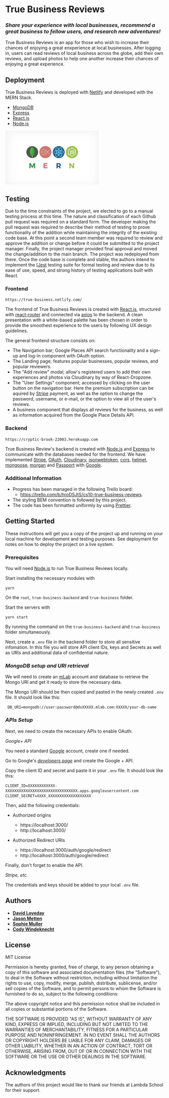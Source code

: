 # **True Business Reviews**

### _Share your experience with local businesses, recommend a great business to fellow users, and research new adventures!_

True Business Reviews is an app for those who wish to increase their chances of enjoying a great enxperience at local businesses. After logging in, users can read reviews of local business across the globe, add their own reviews, and upload photos to help one another increase their chances of enjoying a great experience.

## **Deployment**

True Business Reviews is deployed with [Netlify](https://www.netlify.com/) and developed with the MERN Stack.

- [MongoDB](https://www.mongodb.com/)
- [Express](https://www.npmjs.com/package/express)
- [React.js](https://reactjs.org/)
- [Node.js](https://nodejs.org)

![MERN](MERNSTACK.jpg)

## **Testing**

Due to the time constraints of the project, we elected to go to a manual testing process at this time. The nature and classification of each Github pull request was required on a standard form. The developer making the pull request was required to describe their method of testing to prove functionality of the addition while maintaining the integrity of the existing code base. At this point a second team member was required to review and approve the addition or change before it could be submitted to the project manager. Finally, the project manager provided final approval and moved the change/addition to the main branch. The project was redeployed from there. Once the code base is complete and stable, the authors intend to implement the [[Jest](https://jestjs.io/) testing suite for formal testing and review due to its ease of use, speed, and strong history of testing applications built with React.

### **Frontend**

```
https://true-business.netlify.com/
```

The frontend of True Business Reviews is created with [React.js](https://reactjs.org/), structured with [react-router](https://www.npmjs.com/package/react-router) and connected via [axios](https://www.npmjs.com/package/axios) to the backend.
A clean presentation with a white-based palette has been chosen in order to provide the smoothest experience to the users by following UX design guidelines.

The general frontend structure consists on:

- The Navigation bar; Google Places API search functionality and a sign-up and log-in component with OAuth option.
- The Landing page;  features popular businesses, popular reviews, and popular reviewers.
- The "Add review" modal; allow's registered users to add their own experiences and photos via Cloudinary by way of React-Dropzone.
- The "User Settings" component; accessed by clicking on the user button on the navigation bar.  Here the premium subscription can be aquired by [Stripe](https://stripe.com) payment, as well as the option to change the password, username, or e-mail, or the option to view all of the user's reviews.
- A business component that displays all reviews for the business, as well as information acquired from the Google Place Details API.

### **Backend**

```
https://cryptic-brook-22003.herokuapp.com
```

True Business Review's backend is created with [Node.js](https://nodejs.org) and [Express](https://www.npmjs.com/package/express) to communicate with the databases needed for the frontend. We have implemented [Stripe](https://stripe.com), [OAuth](https://oauth.net), [Cloudinary](https://cloudinary.com/), [jsonwebtoken](https://www.npmjs.com/package/jsonwebtoken), [cors](https://www.npmjs.com/package/cors), [helmet](https://www.npmjs.com/package/helmet), [mongoose](https://www.npmjs.com/package/mongoose), [morgan](https://www.npmjs.com/package/morgan) and [Passport](http://www.passportjs.org/) with [Google](https://www.npmjs.com/package/passport-google-oauth20).

### **Additional Information**

- Progress has been managed in the following Trello board:
  - https://trello.com/b/hroDSJtS/cs10-true-business-reviews.
- The styling BEM convention is followed by this project.
- The code has been formatted uniformly by using [Prettier](https://prettier.io/).

## **Getting Started**

These instructions will get you a copy of the project up and running on your local machine for development and testing purposes. See deployment for notes on how to deploy the project on a live system.

### **Prerequisites**

You will need [Node.js](https://nodejs.org) to run True Business Reviews locally.

Start installing the necessary modules with

```
yarn
```

On the `root`, `true-business-backend` and `true-business` folder.

Start the servers with

```
yarn start
```

By running the command on the `true-business-backend` and `true-business` folder simultaneously.

Next, create a `.env` file in the backend folder to store all sensitive infomation. In this file you will store API client IDs, keys and Secrets as well as URIs and additional data of confidential nature.

### _MongoDB setup and URI retrieval_

We will need to create an [mLab](https://mlab.com/) account and database to retrieve the Mongo URI and get it ready to store the necessary data.

The Mongo URI should be then copied and pasted in the newly created `.env` file. It should look like this:

```
 DB_URI=mongodb://user:password@dsXXXXX.mlab.com:XXXXX/your-db-name
```

### _APIs Setup_

Next, we need to create the necessary APIs to enable OAuth:

_Google+ API_

You need a standard [Google](www.gmail.com) account, create one if needed.

Go to Google's [_developers page_](https://console.developers.google.com) and create the Google + API.

Copy the client ID and secret and paste it in your `.env` file. It should look like this:

```
CLIENT_ID=XXXXXXXXXXXX-XXXXXXXXXXXXXXXXXXXXXXXXXXXXXXXX.apps.googleusercontent.com
CLIENT_SECRET=XXXX_XXXXXXXXXXXXXXXXXXX
```

Then, add the following credentials:

- Authorized origins

  - https://localhost:3000/
  - http://localhost:3000/

- Authorized Redirect URIs
  - https://localhost:3000/auth/google/redirect
  - http://localhost:3000/auth/google/redirect

Finally, don't forget to enable the API.

_Stripe, etc._

The credentials and keys should be added to your local `.env` file.

## Authors

- **[David Loveday](https://github.com/AquilaVirtual)**
- **[Jason Metten](https://github.com/metten0)**
- **[Sophie Muller](https://github.com/sophiemullerc)**
- **[Cody Windeknecht](https://github.com/cwindeknecht)**

## License

MIT License

Permission is hereby granted, free of charge, to any person obtaining a copy of this software and associated documentation files (the "Software"), to deal in the Software without restriction, including without limitation the rights to use, copy, modify, merge, publish, distribute, sublicense, and/or sell copies of the Software, and to permit persons to whom the Software is furnished to do so, subject to the following conditions:

The above copyright notice and this permission notice shall be included in all copies or substantial portions of the Software.

THE SOFTWARE IS PROVIDED "AS IS", WITHOUT WARRANTY OF ANY KIND, EXPRESS OR IMPLIED, INCLUDING BUT NOT LIMITED TO THE WARRANTIES OF MERCHANTABILITY, FITNESS FOR A PARTICULAR PURPOSE AND NONINFRINGEMENT. IN NO EVENT SHALL THE AUTHORS OR COPYRIGHT HOLDERS BE LIABLE FOR ANY CLAIM, DAMAGES OR OTHER LIABILITY, WHETHER IN AN ACTION OF CONTRACT, TORT OR OTHERWISE, ARISING FROM, OUT OF OR IN CONNECTION WITH THE SOFTWARE OR THE USE OR OTHER DEALINGS IN THE SOFTWARE.

## Acknowledgments

The authors of this project would like to thank our friends at Lambda School for their support.
